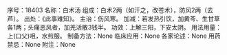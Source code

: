 序号：18403
名称：白术汤
组成：白术2两（如汗之，改苍术），防风2两（去芦）。
出处：《此事难知》。
主治：伤风寒。
加减：若发热引饮，加黄芩、生甘草各1两；头痛恶风者，加羌活散3钱半。
功效：上解三阳，下安太阴。
用法用量：上(口父)咀，水煎服。
制备方法：None
临床应用：None
各家论述：None
用药禁忌：None
附注：None
